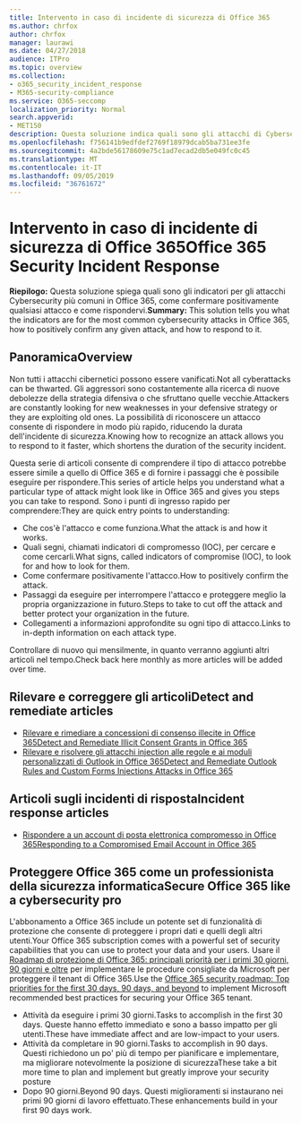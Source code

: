 ```yaml
---
title: Intervento in caso di incidente di sicurezza di Office 365
ms.author: chrfox
author: chrfox
manager: laurawi
ms.date: 04/27/2018
audience: ITPro
ms.topic: overview
ms.collection:
- o365_security_incident_response
- M365-security-compliance
ms.service: O365-seccomp
localization_priority: Normal
search.appverid:
- MET150
description: Questa soluzione indica quali sono gli attacchi di Cybersecurity più comuni che possono essere presenti in Office 365 e come rispondervi
ms.openlocfilehash: f756141b9edfdef2769f18979dcab5ba731ee3fe
ms.sourcegitcommit: 4a2bde56178609e75c1ad7ecad2db5e049fc0c45
ms.translationtype: MT
ms.contentlocale: it-IT
ms.lasthandoff: 09/05/2019
ms.locfileid: "36761672"
---
```

# <a name="office-365-security-incident-response"></a><span data-ttu-id="3c360-103">Intervento in caso di incidente di sicurezza di Office 365</span><span class="sxs-lookup"><span data-stu-id="3c360-103">Office 365 Security Incident Response</span></span>

 <span data-ttu-id="3c360-104">**Riepilogo:** Questa soluzione spiega quali sono gli indicatori per gli attacchi Cybersecurity più comuni in Office 365, come confermare positivamente qualsiasi attacco e come rispondervi.</span><span class="sxs-lookup"><span data-stu-id="3c360-104">**Summary:** This solution tells you what the indicators are for the most common cybersecurity attacks in Office 365, how to positively confirm any given attack, and how to respond to it.</span></span>
  
## <a name="overview"></a><span data-ttu-id="3c360-105">Panoramica</span><span class="sxs-lookup"><span data-stu-id="3c360-105">Overview</span></span>
<span data-ttu-id="3c360-106">Non tutti i attacchi cibernetici possono essere vanificati.</span><span class="sxs-lookup"><span data-stu-id="3c360-106">Not all cyberattacks can be thwarted.</span></span> <span data-ttu-id="3c360-107">Gli aggressori sono costantemente alla ricerca di nuove debolezze della strategia difensiva o che sfruttano quelle vecchie.</span><span class="sxs-lookup"><span data-stu-id="3c360-107">Attackers are constantly looking for new weaknesses in your defensive strategy or they are exploiting old ones.</span></span> <span data-ttu-id="3c360-108">La possibilità di riconoscere un attacco consente di rispondere in modo più rapido, riducendo la durata dell'incidente di sicurezza.</span><span class="sxs-lookup"><span data-stu-id="3c360-108">Knowing how to recognize an attack allows you to respond to it faster, which shortens the duration of the security incident.</span></span>

<span data-ttu-id="3c360-109">Questa serie di articoli consente di comprendere il tipo di attacco potrebbe essere simile a quello di Office 365 e di fornire i passaggi che è possibile eseguire per rispondere.</span><span class="sxs-lookup"><span data-stu-id="3c360-109">This series of article helps you understand what a particular type of attack might look like in Office 365 and gives you steps you can take to respond.</span></span> <span data-ttu-id="3c360-110">Sono i punti di ingresso rapido per comprendere:</span><span class="sxs-lookup"><span data-stu-id="3c360-110">They are quick entry points to understanding:</span></span>
 
- <span data-ttu-id="3c360-111">Che cos'è l'attacco e come funziona.</span><span class="sxs-lookup"><span data-stu-id="3c360-111">What the attack is and how it works.</span></span>
- <span data-ttu-id="3c360-112">Quali segni, chiamati indicatori di compromesso (IOC), per cercare e come cercarli.</span><span class="sxs-lookup"><span data-stu-id="3c360-112">What signs, called indicators of compromise (IOC), to look for and how to look for them.</span></span>
- <span data-ttu-id="3c360-113">Come confermare positivamente l'attacco.</span><span class="sxs-lookup"><span data-stu-id="3c360-113">How to positively confirm the attack.</span></span>
- <span data-ttu-id="3c360-114">Passaggi da eseguire per interrompere l'attacco e proteggere meglio la propria organizzazione in futuro.</span><span class="sxs-lookup"><span data-stu-id="3c360-114">Steps to take to cut off the attack and better protect your organization in the future.</span></span>
- <span data-ttu-id="3c360-115">Collegamenti a informazioni approfondite su ogni tipo di attacco.</span><span class="sxs-lookup"><span data-stu-id="3c360-115">Links to in-depth information on each attack type.</span></span>

<span data-ttu-id="3c360-116">Controllare di nuovo qui mensilmente, in quanto verranno aggiunti altri articoli nel tempo.</span><span class="sxs-lookup"><span data-stu-id="3c360-116">Check back here monthly as more articles will be added over time.</span></span>

## <a name="detect-and-remediate-articles"></a><span data-ttu-id="3c360-117">Rilevare e correggere gli articoli</span><span class="sxs-lookup"><span data-stu-id="3c360-117">Detect and remediate articles</span></span>

- [<span data-ttu-id="3c360-118">Rilevare e rimediare a concessioni di consenso illecite in Office 365</span><span class="sxs-lookup"><span data-stu-id="3c360-118">Detect and Remediate Illicit Consent Grants in Office 365</span></span>](detect-and-remediate-illicit-consent-grants.md)
- [<span data-ttu-id="3c360-119">Rilevare e risolvere gli attacchi injection alle regole e ai moduli personalizzati di Outlook in Office 365</span><span class="sxs-lookup"><span data-stu-id="3c360-119">Detect and Remediate Outlook Rules and Custom Forms Injections Attacks in Office 365</span></span>](detect-and-remediate-outlook-rules-forms-attack.md)
 
## <a name="incident-response-articles"></a><span data-ttu-id="3c360-120">Articoli sugli incidenti di risposta</span><span class="sxs-lookup"><span data-stu-id="3c360-120">Incident response articles</span></span>

- [<span data-ttu-id="3c360-121">Rispondere a un account di posta elettronica compromesso in Office 365</span><span class="sxs-lookup"><span data-stu-id="3c360-121">Responding to a Compromised Email Account in Office 365</span></span>](responding-to-a-compromised-email-account.md)

## <a name="secure-office-365-like-a-cybersecurity-pro"></a><span data-ttu-id="3c360-122">Proteggere Office 365 come un professionista della sicurezza informatica</span><span class="sxs-lookup"><span data-stu-id="3c360-122">Secure Office 365 like a cybersecurity pro</span></span>
<span data-ttu-id="3c360-123">L'abbonamento a Office 365 include un potente set di funzionalità di protezione che consente di proteggere i propri dati e quelli degli altri utenti.</span><span class="sxs-lookup"><span data-stu-id="3c360-123">Your Office 365 subscription comes with a powerful set of security capabilities that you can use to protect your data and your users.</span></span>  <span data-ttu-id="3c360-124">Usare il [Roadmap di protezione di Office 365: principali priorità per i primi 30 giorni, 90 giorni e oltre](https://support.office.com/article/Office-365-security-roadmap-Top-priorities-for-the-first-30-days-90-days-and-beyond-28c86a1c-e4dd-4aad-a2a6-c768a21cb352) per implementare le procedure consigliate da Microsoft per proteggere il tenant di Office 365.</span><span class="sxs-lookup"><span data-stu-id="3c360-124">Use the [Office 365 security roadmap: Top priorities for the first 30 days, 90 days, and beyond](https://support.office.com/article/Office-365-security-roadmap-Top-priorities-for-the-first-30-days-90-days-and-beyond-28c86a1c-e4dd-4aad-a2a6-c768a21cb352) to implement Microsoft recommended best practices for securing your Office 365 tenant.</span></span>
- <span data-ttu-id="3c360-125">Attività da eseguire i primi 30 giorni.</span><span class="sxs-lookup"><span data-stu-id="3c360-125">Tasks to accomplish in the first 30 days.</span></span>  <span data-ttu-id="3c360-126">Queste hanno effetto immediato e sono a basso impatto per gli utenti.</span><span class="sxs-lookup"><span data-stu-id="3c360-126">These have immediate affect and are low-impact to your users.</span></span>
- <span data-ttu-id="3c360-127">Attività da completare in 90 giorni.</span><span class="sxs-lookup"><span data-stu-id="3c360-127">Tasks to accomplish in 90 days.</span></span> <span data-ttu-id="3c360-128">Questi richiedono un po' più di tempo per pianificare e implementare, ma migliorare notevolmente la posizione di sicurezza</span><span class="sxs-lookup"><span data-stu-id="3c360-128">These take a bit more time to plan and implement but greatly improve your security posture</span></span>
- <span data-ttu-id="3c360-129">Dopo 90 giorni.</span><span class="sxs-lookup"><span data-stu-id="3c360-129">Beyond 90 days.</span></span> <span data-ttu-id="3c360-130">Questi miglioramenti si instaurano nei primi 90 giorni di lavoro effettuato.</span><span class="sxs-lookup"><span data-stu-id="3c360-130">These enhancements build in your first 90 days work.</span></span>






